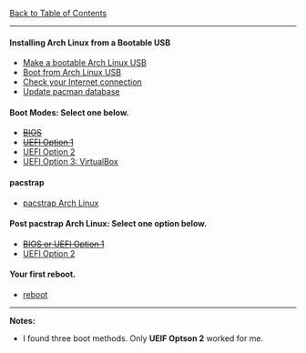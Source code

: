 [Back to Table of Contents](README.md)
***

#### Installing Arch Linux from a Bootable USB
* [Make a bootable Arch Linux USB](docs/bootable-usb.md)
* [Boot from Arch Linux USB](docs/boot-from-usb.md)
* [Check your Internet connection](docs/check-your-internet-connection.md)
* [Update pacman database](docs/pacman-update.md)

#### Boot Modes: Select one below.
  * ~~[BIOS](docs/boot-arch-linux-from-bios.md)~~
  * ~~[UEFI Option 1](docs/boot-arch-linux-from-uefi-option-01.md)~~
  * [UEFI Option 2](docs/boot-arch-linux-from-uefi-option-02.md)
  * [UEFI Option 3: VirtualBox ](docs/boot-arch-linux-from-uefi-option-03.md)

#### pacstrap
* [pacstrap Arch Linux](docs/packstrap-arch-linux.md)

#### Post pacstrap Arch Linux: Select one option below.
  * ~~[BIOS or UEFI Option 1](docs/post-packstrap-01.md)~~
  * [UEFI Option 2](docs/post-packstrap-02.md)

#### Your first reboot.
* [reboot](docs/first-reboot.md)

---
__Notes:__
* I found three boot methods.  Only __UEIF Optson 2__ worked for me.
